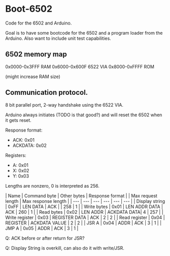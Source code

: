 # Boot-6502

Code for the 6502 and Arduino.

Goal is to have some bootcode for the 6502 and a program loader from the Arduino.
Also want to include unit test capabilities.

## 6502 memory map
0x0000-0x3FFF RAM
0x6000-0x600F 6522 VIA
0x8000-0xFFFF ROM

(might increase RAM size)

## Communication protocol.

8 bit parallel port, 2-way handshake using the 6522 VIA.

Arduino always initiates (TODO is that good?) and will reset the 6502 when it gets reset.

Response format:
* ACK: 0x01
* ACKDATA: 0x02

Registers:
* A: 0x01
* X: 0x02
* Y: 0x03

Lengths are nonzero, 0 is interpreted as 256.

| Name | Command byte | Other bytes | Response format | | Max request length | Max response length |
| --- | --- | --- | --- | --- | --- |
| Display string | 0xFF | LEN DATA | ACK | | 258 | 1 |
| Write bytes | 0x01 | LEN ADDR DATA | ACK | 260 | 1 |
| Read bytes | 0x02 | LEN ADDR | ACKDATA DATA| 4 | 257 |
| Write register | 0x03 | REGISTER DATA | ACK | 2 | 2 |
| Read register | 0x04 | REGISTER | ACKDATA VALUE | 2 | 2 |
| JSR A | 0x04 | ADDR | ACK | 3 | 1 |
| JMP A | 0x05 | ADDR | ACK | 3 | 1 |

Q: ACK before or after return for JSR?

Q: Display String is overkill, can also do it with write/JSR.
